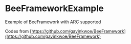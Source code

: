 BeeFrameworkExample
===================

Example of BeeFramework with ARC supported


Codes from [https://github.com/gavinkwoe/BeeFramework](https://github.com/gavinkwoe/BeeFramework)
